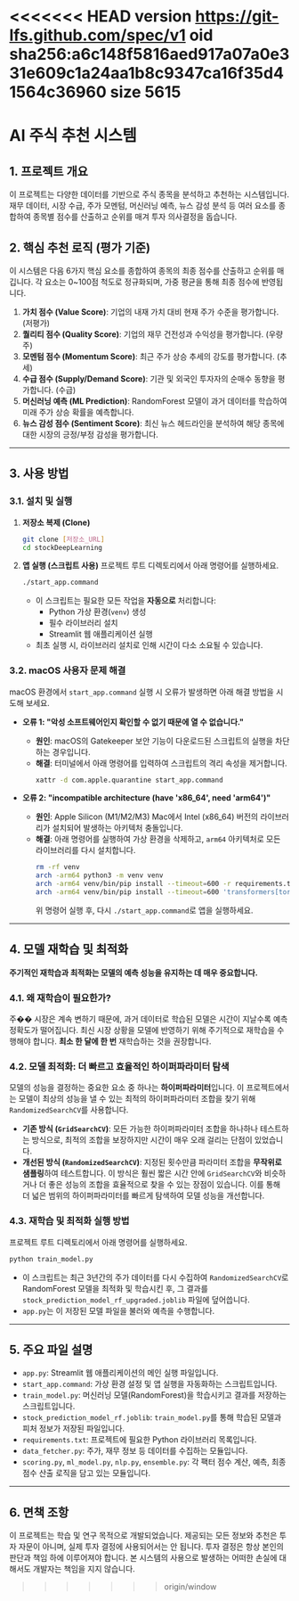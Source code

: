<<<<<<< HEAD
version https://git-lfs.github.com/spec/v1
oid sha256:a6c148f5816aed917a07a0e331e609c1a24aa1b8c9347ca16f35d41564c36960
size 5615
=======
# AI 주식 추천 시스템

## 1. 프로젝트 개요

이 프로젝트는 다양한 데이터를 기반으로 주식 종목을 분석하고 추천하는 시스템입니다. 재무 데이터, 시장 수급, 주가 모멘텀, 머신러닝 예측, 뉴스 감성 분석 등 여러 요소를 종합하여 종목별 점수를 산출하고 순위를 매겨 투자 의사결정을 돕습니다.

## 2. 핵심 추천 로직 (평가 기준)

이 시스템은 다음 6가지 핵심 요소를 종합하여 종목의 최종 점수를 산출하고 순위를 매깁니다. 각 요소는 0~100점 척도로 정규화되며, 가중 평균을 통해 최종 점수에 반영됩니다.

1.  **가치 점수 (Value Score)**: 기업의 내재 가치 대비 현재 주가 수준을 평가합니다. (저평가)
2.  **퀄리티 점수 (Quality Score)**: 기업의 재무 건전성과 수익성을 평가합니다. (우량주)
3.  **모멘텀 점수 (Momentum Score)**: 최근 주가 상승 추세의 강도를 평가합니다. (추세)
4.  **수급 점수 (Supply/Demand Score)**: 기관 및 외국인 투자자의 순매수 동향을 평가합니다. (수급)
5.  **머신러닝 예측 (ML Prediction)**: RandomForest 모델이 과거 데이터를 학습하여 미래 주가 상승 확률을 예측합니다.
6.  **뉴스 감성 점수 (Sentiment Score)**: 최신 뉴스 헤드라인을 분석하여 해당 종목에 대한 시장의 긍정/부정 감성을 평가합니다.

---

## 3. 사용 방법

### 3.1. 설치 및 실행

1.  **저장소 복제 (Clone)**
    ```bash
    git clone [저장소_URL]
    cd stockDeepLearning
    ```

2.  **앱 실행 (스크립트 사용)**
    프로젝트 루트 디렉토리에서 아래 명령어를 실행하세요.
    ```bash
    ./start_app.command
    ```
    -   이 스크립트는 필요한 모든 작업을 **자동으로** 처리합니다:
        -   Python 가상 환경(`venv`) 생성
        -   필수 라이브러리 설치
        -   Streamlit 웹 애플리케이션 실행
    -   최초 실행 시, 라이브러리 설치로 인해 시간이 다소 소요될 수 있습니다.

### 3.2. macOS 사용자 문제 해결

macOS 환경에서 `start_app.command` 실행 시 오류가 발생하면 아래 해결 방법을 시도해 보세요.

-   **오류 1: "악성 소프트웨어인지 확인할 수 없기 때문에 열 수 없습니다."**
    -   **원인**: macOS의 Gatekeeper 보안 기능이 다운로드된 스크립트의 실행을 차단하는 경우입니다.
    -   **해결**: 터미널에서 아래 명령어를 입력하여 스크립트의 격리 속성을 제거합니다.
        ```bash
        xattr -d com.apple.quarantine start_app.command
        ```

-   **오류 2: "incompatible architecture (have 'x86_64', need 'arm64')"**
    -   **원인**: Apple Silicon (M1/M2/M3) Mac에서 Intel (x86_64) 버전의 라이브러리가 설치되어 발생하는 아키텍처 충돌입니다.
    -   **해결**: 아래 명령어를 실행하여 가상 환경을 삭제하고, `arm64` 아키텍처로 모든 라이브러리를 다시 설치합니다.
        ```bash
        rm -rf venv
        arch -arm64 python3 -m venv venv
        arch -arm64 venv/bin/pip install --timeout=600 -r requirements.txt
        arch -arm64 venv/bin/pip install --timeout=600 'transformers[torch]' sentencepiece
        ```
        위 명령어 실행 후, 다시 `./start_app.command`로 앱을 실행하세요.

---

## 4. 모델 재학습 및 최적화

**주기적인 재학습과 최적화는 모델의 예측 성능을 유지하는 데 매우 중요합니다.**

### 4.1. 왜 재학습이 필요한가?

주�� 시장은 계속 변하기 때문에, 과거 데이터로 학습된 모델은 시간이 지날수록 예측 정확도가 떨어집니다. 최신 시장 상황을 모델에 반영하기 위해 주기적으로 재학습을 수행해야 합니다. **최소 한 달에 한 번** 재학습하는 것을 권장합니다.

### 4.2. 모델 최적화: 더 빠르고 효율적인 하이퍼파라미터 탐색

모델의 성능을 결정하는 중요한 요소 중 하나는 **하이퍼파라미터**입니다. 이 프로젝트에서는 모델이 최상의 성능을 낼 수 있는 최적의 하이퍼파라미터 조합을 찾기 위해 `RandomizedSearchCV`를 사용합니다.

-   **기존 방식 (`GridSearchCV`)**: 모든 가능한 하이퍼파라미터 조합을 하나하나 테스트하는 방식으로, 최적의 조합을 보장하지만 시간이 매우 오래 걸리는 단점이 있었습니다.
-   **개선된 방식 (`RandomizedSearchCV`)**: 지정된 횟수만큼 파라미터 조합을 **무작위로 샘플링**하여 테스트합니다. 이 방식은 훨씬 짧은 시간 안에 `GridSearchCV`와 비슷하거나 더 좋은 성능의 조합을 효율적으로 찾을 수 있는 장점이 있습니다. 이를 통해 더 넓은 범위의 하이퍼파라미터를 빠르게 탐색하여 모델 성능을 개선합니다.

### 4.3. 재학습 및 최적화 실행 방법

프로젝트 루트 디렉토리에서 아래 명령어를 실행하세요.

```bash
python train_model.py
```

-   이 스크립트는 최근 3년간의 주가 데이터를 다시 수집하여 `RandomizedSearchCV`로 RandomForest 모델을 최적화 및 학습시킨 후, 그 결과를 `stock_prediction_model_rf_upgraded.joblib` 파일에 덮어씁니다.
-   `app.py`는 이 저장된 모델 파일을 불러와 예측을 수행합니다.

---

## 5. 주요 파일 설명

-   `app.py`: Streamlit 웹 애플리케이션의 메인 실행 파일입니다.
-   `start_app.command`: 가상 환경 설정 및 앱 실행을 자동화하는 스크립트입니다.
-   `train_model.py`: 머신러닝 모델(RandomForest)을 학습시키고 결과를 저장하는 스크립트입니다.
-   `stock_prediction_model_rf.joblib`: `train_model.py`를 통해 학습된 모델과 피처 정보가 저장된 파일입니다.
-   `requirements.txt`: 프로젝트에 필요한 Python 라이브러리 목록입니다.
-   `data_fetcher.py`: 주가, 재무 정보 등 데이터를 수집하는 모듈입니다.
-   `scoring.py`, `ml_model.py`, `nlp.py`, `ensemble.py`: 각 팩터 점수 계산, 예측, 최종 점수 산출 로직을 담고 있는 모듈입니다.

---

## 6. 면책 조항

이 프로젝트는 학습 및 연구 목적으로 개발되었습니다. 제공되는 모든 정보와 추천은 투자 자문이 아니며, 실제 투자 결정에 사용되어서는 안 됩니다. 투자 결정은 항상 본인의 판단과 책임 하에 이루어져야 합니다. 본 시스템의 사용으로 발생하는 어떠한 손실에 대해서도 개발자는 책임을 지지 않습니다.
>>>>>>> origin/window
